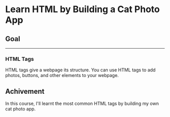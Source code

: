 # Learn HTML by Building a Cat Photo App

## Goal

<hr>

### HTML Tags
HTML tags give a webpage its structure. You can use HTML tags to add photos, buttons, and other elements to your webpage.

## Achivement
In this course, I'll learnt the most common HTML tags by building my own cat photo app.
